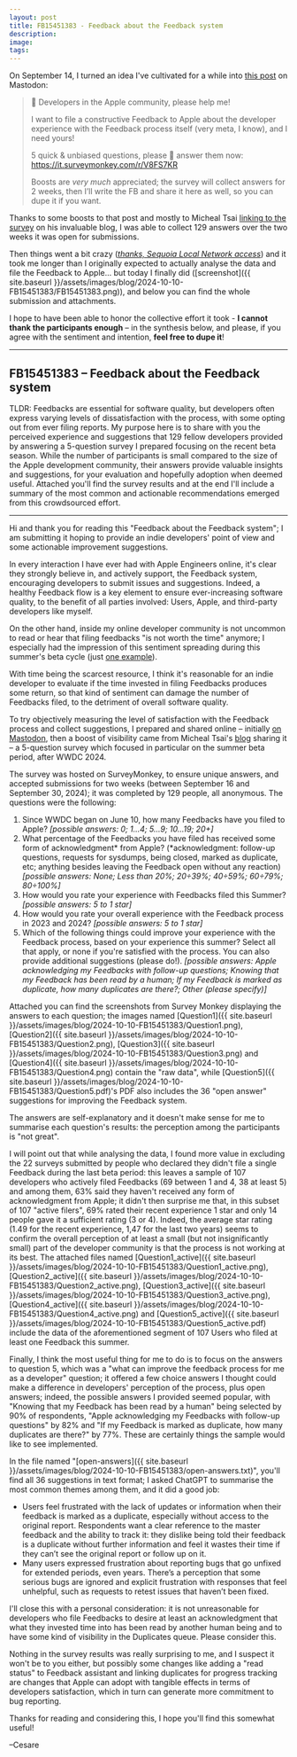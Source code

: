 ```yaml
---
layout: post
title: FB15451383 - Feedback about the Feedback system
description: 
image: 
tags: 
---
```

On September 14, I turned an idea I've cultivated for a while into [this post](https://iosdev.space/@cdf1982/113145956930957925) on Mastodon:

> 📣 Developers in the Apple community, please help me!
>
> I want to file a constructive Feedback to Apple about the developer experience with the Feedback process itself (very meta, I know), and I need yours!
>
> 5 quick & unbiased questions, please 🙏 answer them now: https://it.surveymonkey.com/r/V8FS7KR
> 
> Boosts are *very much* appreciated; the survey will collect answers for 2 weeks, then I’ll write the FB and share it here as well, so you can dupe it if you want.

Thanks to some boosts to that post and mostly to Micheal Tsai [linking to the survey](https://mjtsai.com/blog/2024/09/18/feedback-feedback/) on his invaluable blog, I was able to collect 129 answers over the two weeks it was open for submissions.

Then things went a bit crazy (_[thanks, Sequoia Local Network access](https://iosdev.space/@cdf1982/113164866859627559)_) and it took me longer than I originally expected to actually analyse the data and file the Feedback to Apple... but today I finally did ([screenshot]({{ site.baseurl }}/assets/images/blog/2024-10-10-FB15451383/FB15451383.png)), and below you can find the whole submission and attachments.

I hope to have been able to honor the collective effort it took - **I cannot thank the participants enough** – in the synthesis below, and please, if you agree with the sentiment and intention, **feel free to dupe it**!

---

## FB15451383 – Feedback about the Feedback system

TLDR: Feedbacks are essential for software quality, but developers often express varying levels of dissatisfaction with the process, with some opting out from ever filing reports.
My purpose here is to share with you the perceived experience and suggestions that 129 fellow developers provided by answering a 5-question survey I prepared focusing on the recent beta season. While the number of participants is small compared to the size of the Apple development community, their answers provide valuable insights and suggestions, for your evaluation and hopefully adoption when deemed useful.
Attached you'll find the survey results and at the end I'll include a summary of the most common and actionable recommendations emerged from this crowdsourced effort.

***

Hi and thank you for reading this "Feedback about the Feedback system"; I am submitting it hoping to provide an indie developers' point of view and some actionable improvement suggestions.

In every interaction I have ever had with Apple Engineers online, it's clear they strongly believe in, and actively support, the Feedback system, encouraging developers to submit issues and suggestions.
Indeed, a healthy Feedback flow is a key element to ensure ever-increasing software quality, to the benefit of all parties involved: Users, Apple, and third-party developers like myself.

On the other hand, inside my online developer community is not uncommon to read or hear that filing feedbacks "is not worth the time" anymore; I especially had the impression of this sentiment spreading during this summer's beta cycle (just [one example](https://mastodon.social/@bazscott/112934360869002900)).

With time being the scarcest resource, I think it's reasonable for an indie developer to evaluate if the time invested in filing Feedbacks produces some return, so that kind of sentiment can damage the number of Feedbacks filed, to the detriment of overall software quality.

To try objectively measuring the level of satisfaction with the Feedback process and collect suggestions, I prepared and shared online – initially [on Mastodon](https://iosdev.space/@cdf1982/113145956930957925), then a boost of visibility came from  Micheal Tsai's [blog](https://mjtsai.com/blog/2024/09/18/feedback-feedback/) sharing it – a 5-question survey which focused in particular on the summer beta period, after WWDC 2024.

The survey was hosted on SurveyMonkey, to ensure unique answers, and accepted submissions for two weeks (between September 16 and September 30, 2024); it was completed by 129 people, all anonymous. The questions were the following:

1. Since WWDC began on June 10, how many Feedbacks have you filed to Apple?   _[possible answers: 0; 1...4; 5...9; 10...19; 20+]_
2. What percentage of the Feedbacks you have filed has received some form of acknowledgment* from Apple? (*acknowledgment: follow-up questions, requests for sysdumps, being closed, marked as duplicate, etc; anything besides leaving the Feedback open without any reaction)   _[possible answers: None; Less than 20%; 20÷39%; 40÷59%; 60÷79%; 80÷100%]_
3. How would you rate your experience with Feedbacks filed this Summer?   _[possible answers: 5 to 1 star]_
4. How would you rate your overall experience with the Feedback process in 2023 and 2024?   _[possible answers: 5 to 1 star]_
5. Which of the following things could improve your experience with the Feedback process, based on your experience this summer? Select all that apply, or none if you're satisfied with the process. You can also provide additional suggestions (please do!).   _[possible answers: Apple acknowledging my Feedbacks with follow-up questions; Knowing that my Feedback has been read by a human; If my Feedback is marked as duplicate, how many duplicates are there?; Other (please specify)]_

Attached you can find the screenshots from Survey Monkey displaying the answers to each question; the images named [Question1]({{ site.baseurl }}/assets/images/blog/2024-10-10-FB15451383/Question1.png), [Question2]({{ site.baseurl }}/assets/images/blog/2024-10-10-FB15451383/Question2.png), [Question3]({{ site.baseurl }}/assets/images/blog/2024-10-10-FB15451383/Question3.png) and [Question4]({{ site.baseurl }}/assets/images/blog/2024-10-10-FB15451383/Question4.png) contain the "raw data", while [Question5]({{ site.baseurl }}/assets/images/blog/2024-10-10-FB15451383/Question5.pdf)'s PDF also includes the 36 "open answer" suggestions for improving the Feedback system.

The answers are self-explanatory and it doesn't make sense for me to summarise each question's results: the perception among the participants is "not great".

I will point out that while analysing the data, I found more value in excluding the 22 surveys submitted by people who declared they didn't file a single Feedback during the last beta period: this leaves a sample of 107 developers who actively filed Feedbacks (69 between 1 and 4, 38 at least 5) and among them, 63% said they haven't received any form of acknowledgment from Apple; it didn't then surprise me that, in this subset of 107 "active filers", 69% rated their recent experience 1 star and only 14 people gave it a sufficient rating (3 or 4).
Indeed, the average star rating (1.49 for the recent experience, 1,47 for the last two years) seems to confirm the overall perception of at least a small (but not insignificantly small) part of the developer community is that the process is not working at its best.
The attached files named [Question1_active]({{ site.baseurl }}/assets/images/blog/2024-10-10-FB15451383/Question1_active.png), [Question2_active]({{ site.baseurl }}/assets/images/blog/2024-10-10-FB15451383/Question2_active.png), [Question3_active]({{ site.baseurl }}/assets/images/blog/2024-10-10-FB15451383/Question3_active.png), [Question4_active]({{ site.baseurl }}/assets/images/blog/2024-10-10-FB15451383/Question4_active.png) and [Question5_active]({{ site.baseurl }}/assets/images/blog/2024-10-10-FB15451383/Question5_active.pdf) include the data of the aforementioned segment of 107 Users who filed at least one Feedback this summer.

Finally, I think the most useful thing for me to do is to focus on the answers to question 5, which was a "what can improve the feedback process for me as a developer" question; it offered a few choice answers I thought could make a difference in developers' perception of the process, plus open answers; indeed, the possible answers I provided seemed popular, with "Knowing that my Feedback has been read by a human" being selected by 90% of respondents, "Apple acknowledging my Feedbacks with follow-up questions" by 82% and "If my Feedback is marked as duplicate, how many duplicates are there?" by 77%. These are certainly things the sample would like to see implemented.

In the file named "[open-answers]({{ site.baseurl }}/assets/images/blog/2024-10-10-FB15451383/open-answers.txt)", you'll find all 36 suggestions in text format; I asked ChatGPT to summarise the most common themes among them, and it did a good job:
- Users feel frustrated with the lack of updates or information when their feedback is marked as a duplicate, especially without access to the original report. Respondents want a clear reference to the master feedback and the ability to track it: they dislike being told their feedback is a duplicate without further information and feel it wastes their time if they can’t see the original report or follow up on it.
- Many users expressed frustration about reporting bugs that go unfixed for extended periods, even years. There’s a perception that some serious bugs are ignored and explicit frustration with responses that feel unhelpful, such as requests to retest issues that haven’t been fixed.

I'll close this with a personal consideration: it is not unreasonable for developers who file Feedbacks to desire at least an acknowledgment that what they invested time into has been read by another human being and to have some kind of visibility in the Duplicates queue. Please consider this.

Nothing in the survey results was really surprising to me, and I suspect it won't be to you either, but possibly some changes like adding a "read status" to Feedback assistant and linking duplicates for progress tracking are changes that Apple can adopt with tangible effects in terms of developers satisfaction, which in turn can generate more commitment to bug reporting.

Thanks for reading and considering this, I hope you'll find this somewhat useful!

–Cesare